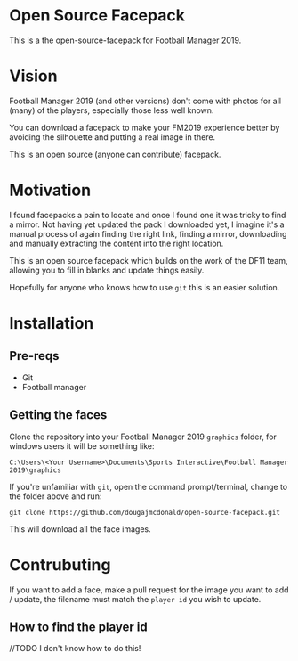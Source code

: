 # Open Source Facepack

This is a the open-source-facepack for Football Manager 2019.

# Vision

Football Manager 2019 (and other versions) don't come with photos for all (many) of the players, especially those less well known.

You can download a facepack to make your FM2019 experience better by avoiding the silhouette and putting a real image in there.

This is an open source (anyone can contribute) facepack.

# Motivation

I found facepacks a pain to locate and once I found one it was tricky to find a mirror. Not having yet updated the pack I downloaded yet, I imagine it's a manual process of again finding the right link, finding a mirror, downloading and manually extracting the content into the right location.

This is an open source facepack which builds on the work of the DF11 team, allowing you to fill in blanks and update things easily.

Hopefully for anyone who knows how to use `git` this is an easier solution.

# Installation

## Pre-reqs

- Git
- Football manager

## Getting the faces

Clone the repository into your Football Manager 2019 `graphics` folder, for windows users it will be something like:

`C:\Users\<Your Username>\Documents\Sports Interactive\Football Manager 2019\graphics`

If you're unfamiliar with `git`, open the command prompt/terminal, change to the folder above and run:

`git clone https://github.com/dougajmcdonald/open-source-facepack.git`

This will download all the face images.

# Contrubuting

If you want to add a face, make a pull request for the image you want to add / update, the filename must match the `player id` you wish to update.

## How to find the player id

//TODO I don't know how to do this!
